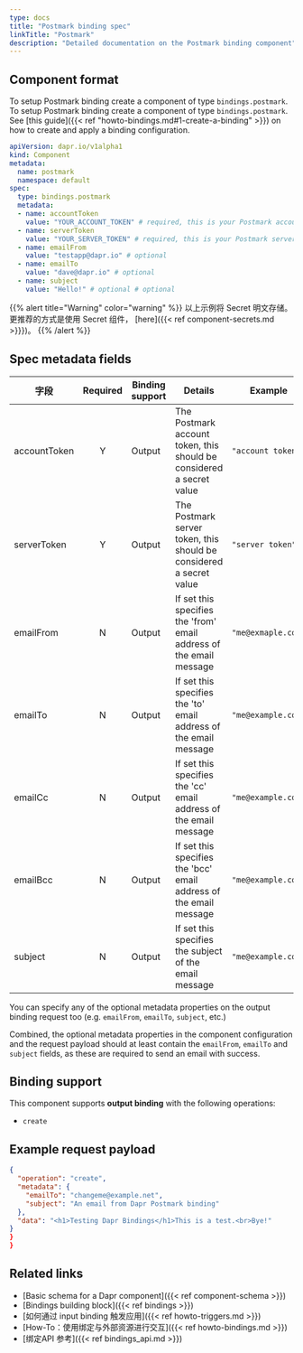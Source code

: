 ```yaml
---
type: docs
title: "Postmark binding spec"
linkTitle: "Postmark"
description: "Detailed documentation on the Postmark binding component"
---
```


## Component format

To setup Postmark binding create a component of type `bindings.postmark`. To setup Postmark binding create a component of type `bindings.postmark`. See [this guide]({{< ref "howto-bindings.md#1-create-a-binding" >}}) on how to create and apply a binding configuration.


```yaml
apiVersion: dapr.io/v1alpha1
kind: Component
metadata:
  name: postmark
  namespace: default
spec:
  type: bindings.postmark
  metadata:
  - name: accountToken
    value: "YOUR_ACCOUNT_TOKEN" # required, this is your Postmark account token
  - name: serverToken
    value: "YOUR_SERVER_TOKEN" # required, this is your Postmark server token
  - name: emailFrom
    value: "testapp@dapr.io" # optional
  - name: emailTo
    value: "dave@dapr.io" # optional
  - name: subject
    value: "Hello!" # optional # optional
```
{{% alert title="Warning" color="warning" %}}
以上示例将 Secret 明文存储。 更推荐的方式是使用 Secret 组件， [here]({{< ref component-secrets.md >}}})。
{{% /alert %}}

## Spec metadata fields

| 字段           | Required | Binding support | Details                                                              | Example            |
| ------------ |:--------:| --------------- | -------------------------------------------------------------------- | ------------------ |
| accountToken |    Y     | Output          | The Postmark account token, this should be considered a secret value | `"account token"`  |
| serverToken  |    Y     | Output          | The Postmark server token, this should be considered a secret value  | `"server token"`   |
| emailFrom    |    N     | Output          | If set this specifies the 'from' email address of the email message  | `"me@exmaple.com"` |
| emailTo      |    N     | Output          | If set this specifies the 'to' email address of the email message    | `"me@example.com"` |
| emailCc      |    N     | Output          | If set this specifies the 'cc' email address of the email message    | `"me@example.com"` |
| emailBcc     |    N     | Output          | If set this specifies the 'bcc' email address of the email message   | `"me@example.com"` |
| subject      |    N     | Output          | If set this specifies the subject of the email message               | `"me@example.com"` |

You can specify any of the optional metadata properties on the output binding request too (e.g. `emailFrom`, `emailTo`, `subject`, etc.)

Combined, the optional metadata properties in the component configuration and the request payload should at least contain the `emailFrom`, `emailTo` and `subject` fields, as these are required to send an email with success.


## Binding support

This component supports **output binding** with the following operations:

- `create`


## Example request payload

```json
{
  "operation": "create",
  "metadata": {
    "emailTo": "changeme@example.net",
    "subject": "An email from Dapr Postmark binding"
  },
  "data": "<h1>Testing Dapr Bindings</h1>This is a test.<br>Bye!"
}
}
}
```

## Related links

- [Basic schema for a Dapr component]({{< ref component-schema >}})
- [Bindings building block]({{< ref bindings >}})
- [如何通过 input binding 触发应用]({{< ref howto-triggers.md >}})
- [How-To：使用绑定与外部资源进行交互]({{< ref howto-bindings.md >}})
- [绑定API 参考]({{< ref bindings_api.md >}})
